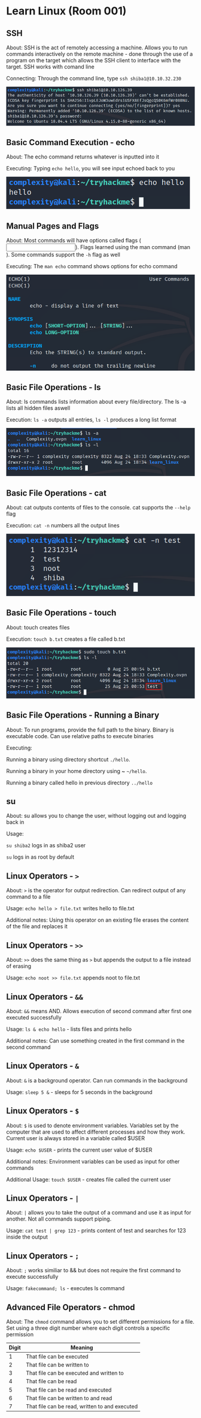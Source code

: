 # Learn Linux (Room 001)

## SSH

About: SSH is the act of remotely accessing a machine. Allows you to run commands interactively on the remote machine - done through the use of a program on the target which allows the SSH client to interface with the target. SSH works with comand line

Connecting: Through the command line, type `ssh shiba1@10.10.32.230`

![](/images/ssh_command.png)

## Basic Command Execution - echo

About: The echo command returns whatever is inputted into it

Executing: Typing `echo hello`, you will see input echoed back to you

![](/images/echo_hello.png)

## Manual Pages and Flags

About: Most commands will have options called flags (<command> <flag> <input>). Flags learned using the man command (man <command>). Some commands support the `-h` flag as well

Executing: The `man echo` command shows options for echo command

![](/images/man_echo.png)

## Basic File Operations - ls

About: ls commands lists information about every file/directory. The ls -a lists all hidden files aswell

Execution: `ls -a` outputs all entries, `ls -l` produces a long list format

![](/images/ls_commands.png)

## Basic File Operations - cat

About: cat outputs contents of files to the console. cat supports the `--help` flag

Execution: `cat -n` numbers all the output lines

![](/images/cat_-n.png)

## Basic File Operations - touch

About: touch creates files

Execution: `touch b.txt` creates a file called b.txt

![](/images/touch_command.png)

## Basic File Operations - Running a Binary

About: To run programs, provide the full path to the binary. Binary is executable code. Can use relative paths to execute binaries

Executing: 

Running a binary using directory shortcut `./hello`. 

Running a binary in your home directory using ~ `~/hello`.

Running a binary called hello in previous directory `../hello`


## su

About: su allows you to change the user, without logging out and logging back in 

Usage: 	

`su shiba2` logs in as shiba2 user
        
`su` logs in as root by default	

## Linux Operators - `>`

About: `>` is the operator for output redirection. Can redirect output of any command to a file

Usage: `echo hello > file.txt` writes hello to file.txt

Additional notes: Using this operator on an existing file erases the content of the file and replaces it

## Linux Operators - `>>`

About: `>>` does the same thing as `>` but appends the output to a file instead of erasing

Usage: `echo noot >> file.txt` appends noot to file.txt

## Linux Operators - `&&`

About: `&&` means AND. Allows execution of second command after first one executed successfully

Usage: `ls & echo hello` - lists files and prints hello

Additional notes: Can use something created in the first command in the second command

## Linux Operators - `&`

About: `&` is a background operator. Can run commands in the background

Usage: `sleep 5 &` - sleeps for 5 seconds in the background

## Linux Operators - `$`

About: `$` is used to denote environment variables. Variables set by the computer that are used to affect different processes and how they work. Current user is always stored in a variable called $USER

Usage: `echo $USER` - prints the current user value of $USER

Additional notes: Environment variables can be used as input for other commands

Additional Usage: `touch $USER` - creates file called the current user

## Linux Operators - `|`

About: `|` allows you to take the output of a command and use it as input for another. Not all commands support piping.

Usage: `cat test | grep 123` - prints content of test and searches for 123 inside the output

## Linux Operators - `;`

About: `;` works similiar to && but does not require the first command to execute successfully

Usage: `fakecommand; ls` - executes ls command

## Advanced File Operators - chmod

About: The `chmod` command allows you to set different permissions for a file. Set using a three digit number where each digit controls a specific permission

Digit | Meaning
------------ | -------------
1 | That file can be executed
2 | That file can be written to
3 | That file can be executed and written to
4 | That file can be read
5 | That file can be read and executed
6 | That file can be written to and read
7 | That file can be read, written to and executed